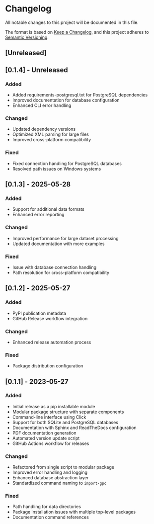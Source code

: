 # Changelog

All notable changes to this project will be documented in this file.

The format is based on [Keep a Changelog](https://keepachangelog.com/en/1.0.0/),
and this project adheres to [Semantic Versioning](https://semver.org/spec/v2.0.0.html).

## [Unreleased]

## [0.1.4] - Unreleased

### Added
- Added requirements-postgresql.txt for PostgreSQL dependencies
- Improved documentation for database configuration
- Enhanced CLI error handling

### Changed
- Updated dependency versions
- Optimized XML parsing for large files
- Improved cross-platform compatibility

### Fixed
- Fixed connection handling for PostgreSQL databases
- Resolved path issues on Windows systems

## [0.1.3] - 2025-05-28

### Added
- Support for additional data formats
- Enhanced error reporting

### Changed
- Improved performance for large dataset processing
- Updated documentation with more examples

### Fixed
- Issue with database connection handling
- Path resolution for cross-platform compatibility

## [0.1.2] - 2025-05-27

### Added
- PyPI publication metadata
- GitHub Release workflow integration

### Changed
- Enhanced release automation process

### Fixed
- Package distribution configuration

## [0.1.1] - 2023-05-27

### Added
- Initial release as a pip installable module
- Modular package structure with separate components
- Command-line interface using Click
- Support for both SQLite and PostgreSQL databases
- Documentation with Sphinx and ReadTheDocs configuration
- PDF documentation generation
- Automated version update script
- GitHub Actions workflow for releases

### Changed
- Refactored from single script to modular package
- Improved error handling and logging
- Enhanced database abstraction layer
- Standardized command naming to `import-gpc`

### Fixed
- Path handling for data directories
- Package installation issues with multiple top-level packages
- Documentation command references